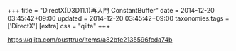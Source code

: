 +++
title = "DirectX(D3D11.1)再入門 ConstantBuffer"
date = 2014-12-20 03:45:42+09:00
updated = 2014-12-20 03:45:42+09:00
taxonomies.tags = ['DirectX']
[extra]
css = "qiita"
+++

<https://qiita.com/ousttrue/items/a82bfe2135596fcda74b>

